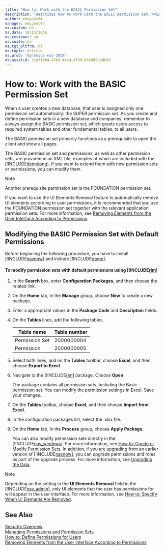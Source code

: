 ```yaml
---
title: "How to: Work with the BASIC Permission Set"
description: "Describes how to work with the BASIC permission set, which primarily functions as a prerequisite to open the client and show all pages."
author: edupont04
manager: edupont04
ms.custom: na
ms.date: 10/13/2016
ms.reviewer: na
ms.suite: na
ms.tgt_pltfrm: na
ms.topic: article
ms.prod: "dynamics-nav-2018"
ms.assetid: 7cb71f04-d703-44c4-8f39-6b8d99c2d649
---
```

# How to: Work with the BASIC Permission Set
When a user creates a new database, that user is assigned only one permission set automatically: the SUPER permission set. As you create and define permission sets in a new database and companies, remember to always assign the BASIC permission set, which grants users access to required system tables and other fundamental tables, to all users.  

 The BASIC permission set primarily functions as a prerequisite to open the client and show all pages.  

 The BASIC permission set and permissions, as well as other permission sets, are provided in an XML file, examples of which are included with the [!INCLUDE[demolong](includes/demolong_md.md)]. If you want to extend them with new permission sets or permissions, you can modify them.  

> [!NOTE]  
>  Another prerequisite permission set is the FOUNDATION permission set.  
>   
>  If you want to use the UI Elements Removal feature to automatically remove UI elements according to user permissions, it is recommended that you use the FOUNDATION permission set together with the relevant application permission sets. For more information, see [Removing Elements from the User Interface According to Permissions](Removing-Elements-from-the-User-Interface-According-to-Permissions.md).  

## Modifying the BASIC Permission Set with Default Permissions  
 Before beginning the following procedure, you have to install [!INCLUDE[navnow](includes/navnow_md.md)] and include [!INCLUDE[demo](includes/demo_md.md)].  

#### To modify permission sets with default permissions using [!INCLUDE[rim](includes/rim_md.md)]  

1. In the **Search** box, enter **Configuration Packages**, and then choose the related link.  

2. On the **Home** tab, in the **Manage** group, choose **New** to create a new package.  

3. Enter a appropriate values in the **Package Code** and **Description** fields.  

4. On the **Tables** lines, add the following tables.  


   |   Table name   | Table number |
   |----------------|--------------|
   | Permission Set |  2000000004  |
   |   Permission   |  2000000005  |


5. Select both lines, and on the **Tables** toolbar, choose **Excel**, and then choose **Export to Excel**.  

6. Navigate to the [!INCLUDE[rim](includes/rim_md.md)] package. Choose **Open**.  

    The package contains all permission sets, including the Basic permission set. You can modify the permission settings in Excel. Save your changes.  

7. On the **Tables** toolbar, choose **Excel**, and then choose **Import from Excel**.  

8. In the configuration packages list, select the .xlsx file.  

9. On the **Home** tab, in the **Process** group, choose **Apply Package**.  

   You can also modify permission sets directly in the [!INCLUDE[nav_windows](includes/nav_windows_md.md)]. For more information, see [How to: Create or Modify Permission Sets](How-to--Create-or-Modify-Permission-Sets.md). In addition, if you are upgrading from an earlier version of [!INCLUDE[navnow](includes/navnow_md.md)], you can upgrade permissions and roles as part of the upgrade process. For more information, see [Upgrading the Data](Upgrading-the-Data.md).  

> [!NOTE]  
>  Depending on the setting in the **UI Elements Removal** field in the [!INCLUDE[nav_admin](includes/nav_admin_md.md)], only UI elements that the user has permissions for will appear in the user interface. For more information, see [How to: Specify When UI Elements Are Removed](How-to--Specify-When-UI-Elements-Are-Removed.md).  

## See Also  
[Security Overview](Security-Overview.md)  
[Managing Permissions and Permission Sets](Managing-Permissions-and-Permission-Sets.md)  
[How to: Define Permissions for Users](How-to--Define-Permissions-for-Users.md)  
[Removing Elements from the User Interface According to Permissions](Removing-Elements-from-the-User-Interface-According-to-Permissions.md)  
